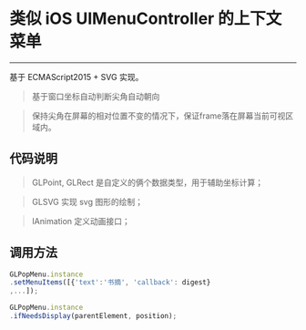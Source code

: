 # 类似 iOS UIMenuController 的上下文菜单

---

基于 ECMAScript2015 + SVG 实现。

> 基于窗口坐标自动判断尖角自动朝向

> 保持尖角在屏幕的相对位置不变的情况下，保证frame落在屏幕当前可视区域内。

## 代码说明

> GLPoint, GLRect 是自定义的俩个数据类型，用于辅助坐标计算；

> GLSVG 实现 svg 图形的绘制；

> IAnimation 定义动画接口；

## 调用方法

``` javascript
GLPopMenu.instance
.setMenuItems([{'text':'书摘', 'callback': digest}
,...]);

GLPopMenu.instance
.ifNeedsDisplay(parentElement, position);
```
